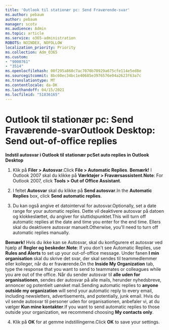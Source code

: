 ```yaml
---
title: 'Outlook til stationær pc: Send Fraværende-svar'
ms.author: pebaum
author: pebaum
manager: scotv
ms.audience: Admin
ms.topic: article
ms.service: o365-administration
ROBOTS: NOINDEX, NOFOLLOW
localization_priority: Priority
ms.collection: Adm_O365
ms.custom:
- "9000761"
- "3514"
ms.openlocfilehash: 00f295a860c7ac7070b70929a675cfe114e5ed8e
ms.sourcegitcommit: 8bc60ec34bc1e40685e3976576e04a2623f63a7c
ms.translationtype: MT
ms.contentlocale: da-DK
ms.lasthandoff: 04/15/2021
ms.locfileid: "51836165"
---
```

# <a name="outlook-desktop-send-out-of-office-replies"></a><span data-ttu-id="b6351-102">Outlook til stationær pc: Send Fraværende-svar</span><span class="sxs-lookup"><span data-stu-id="b6351-102">Outlook Desktop: Send out-of-office replies</span></span>

<span data-ttu-id="b6351-103">**Indstil autosvar i Outlook til stationær pc**</span><span class="sxs-lookup"><span data-stu-id="b6351-103">**Set auto replies in Outlook Desktop**</span></span>

1. <span data-ttu-id="b6351-104">Klik på **Filer > Autosvar**.</span><span class="sxs-lookup"><span data-stu-id="b6351-104">Click **File > Automatic Replies**.</span></span> <span data-ttu-id="b6351-105">**Bemærk!** I Outlook 2007 skal du klikke på **Værktøjer > Fraværsassistent**.</span><span class="sxs-lookup"><span data-stu-id="b6351-105">**Note**: For Outlook 2007, click **Tools > Out of Office Assistant**.</span></span>

2. <span data-ttu-id="b6351-106">I feltet **Autosvar** skal du klikke på **Send autosvar**.</span><span class="sxs-lookup"><span data-stu-id="b6351-106">In the **Automatic Replies** box, click **Send automatic replies**.</span></span>

3. <span data-ttu-id="b6351-107">Du kan også angive et datointerval for autosvar.</span><span class="sxs-lookup"><span data-stu-id="b6351-107">Optionally, set a date range for your automatic replies.</span></span> <span data-ttu-id="b6351-108">Dette vil deaktivere autosvar på datoen og klokkeslættet, du angiver for sluttidspunktet.</span><span class="sxs-lookup"><span data-stu-id="b6351-108">This will turn off automatic replies at the date and time you enter for the end time.</span></span> <span data-ttu-id="b6351-109">Ellers skal du deaktivere autosvar manuelt.</span><span class="sxs-lookup"><span data-stu-id="b6351-109">Otherwise, you'll need to turn off automatic replies manually.</span></span>

<span data-ttu-id="b6351-110">**Bemærk!** Hvis du ikke kan se Autosvar, skal du konfigurere et autosvar ved hjælp af **Regler og beskeder**.</span><span class="sxs-lookup"><span data-stu-id="b6351-110">**Note**: If you don't see Automatic Replies, use **Rules and Alerts** to set up your out-of-office message.</span></span> <span data-ttu-id="b6351-111">Under fanen **I min organisation** skal du skrive det svar, der skal sendes til teammedlemmer eller kolleger, når du er fraværende.</span><span class="sxs-lookup"><span data-stu-id="b6351-111">On the **Inside My Organization** tab, type the response that you want to send to teammates or colleagues while you are out of the office.</span></span> <span data-ttu-id="b6351-112">Når du sender autosvar til **alle uden for organisationen**, sendes der autosvar på alle mails, herunder nyhedsbreve, annoncer og potentielt uønsket mail.</span><span class="sxs-lookup"><span data-stu-id="b6351-112">Sending automatic replies to **anyone outside my organization** will send your automatic reply to every email, including newsletters, advertisements, and potentially, junk email.</span></span> <span data-ttu-id="b6351-113">Hvis du vil sende autosvar til personer uden for organisationen, anbefaler vi, at du vælger **Kun mine kontakter**.</span><span class="sxs-lookup"><span data-stu-id="b6351-113">If you want to send automatic replies to those outside your organization, we recommend choosing **My contacts only**.</span></span>

4. <span data-ttu-id="b6351-114">Klik på **OK** for at gemme indstillingerne.</span><span class="sxs-lookup"><span data-stu-id="b6351-114">Click **OK** to save your settings.</span></span>
